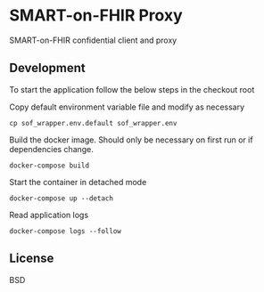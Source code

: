 SMART-on-FHIR Proxy
===================
SMART-on-FHIR confidential client and proxy


Development
-----------
To start the application follow the below steps in the checkout root

Copy default environment variable file and modify as necessary

    cp sof_wrapper.env.default sof_wrapper.env

Build the docker image. Should only be necessary on first run or if dependencies change.

    docker-compose build

Start the container in detached mode

    docker-compose up --detach

Read application logs

    docker-compose logs --follow


License
-------
BSD
